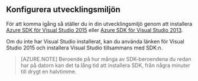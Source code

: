 ## <a name="setupdevenv"></a>Konfigurera utvecklingsmiljön

För att komma igång så ställer du in din utvecklingsmiljö genom att installera [Azure SDK för Visual Studio 2015](http://go.microsoft.com/fwlink/?linkid=518003) eller [Azure SDK för Visual Studio 2013](http://go.microsoft.com/fwlink/?LinkID=324322).

Om du inte har Visual Studio installerat, kan du använda länken för Visual Studio 2015 och installera Visual Studio tillsammans med SDK:n.

>[AZURE.NOTE] Beroende på hur många av SDK-beroendena du redan har på datorn kan det ta lång tid att installera SDK, från några minuter till drygt en halvtimme.


<!--HONumber=Sep16_HO3-->


